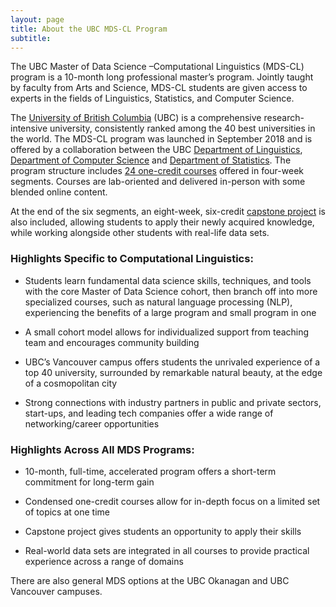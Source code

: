 ```yaml
---
layout: page
title: About the UBC MDS-CL Program
subtitle: 
---
```


The UBC Master of Data Science –Computational Linguistics (MDS-CL) program is a 10-month long professional master’s program. Jointly taught by faculty from Arts and Science, MDS-CL students are given access to experts in the fields of Linguistics, Statistics, and Computer Science.  

The [University of British Columbia](https://www.ubc.ca/) (UBC) is a comprehensive research-intensive university, consistently ranked among the 40 best universities in the world. The MDS-CL program was launched in September 2018 and is offered by a collaboration between the UBC [Department of Linguistics](https://linguistics.ubc.ca/), [Department of Computer Science](https://www.cs.ubc.ca/) and [Department of Statistics](https://www.stat.ubc.ca/). The program structure includes [24 one-credit courses](https://masterdatascience.ubc.ca/programs/computational-linguistics) offered in four-week segments. Courses are lab-oriented and delivered in-person with some blended online content. 

At the end of the six segments, an eight-week, six-credit [capstone project](https://masterdatascience.ubc.ca/employers/capstone-project) is also included, allowing students to apply their newly acquired knowledge, while working alongside other students with real-life data sets.  

### Highlights Specific to Computational Linguistics: 

* Students learn fundamental data science skills, techniques, and tools with the core Master of Data Science cohort, then branch off into more specialized courses, such as natural language processing (NLP), experiencing the benefits of a large program and small program in one 

* A small cohort model allows for individualized support from teaching team and encourages community building  

* UBC’s Vancouver campus offers students the unrivaled experience of a top 40 university, surrounded by remarkable natural beauty, at the edge of a cosmopolitan city 

* Strong connections with industry partners in public and private sectors, start-ups, and leading tech companies offer a wide range of networking/career opportunities  

### Highlights Across All MDS Programs: 

* 10-month, full-time, accelerated program offers a short-term commitment for long-term gain 

* Condensed one-credit courses allow for in-depth focus on a limited set of topics at one time 

* Capstone project gives students an opportunity to apply their skills 

* Real-world data sets are integrated in all courses to provide practical experience across a range of domains 

There are also general MDS options at the UBC Okanagan and UBC Vancouver campuses. 
